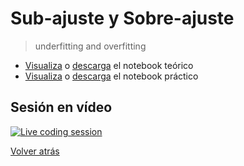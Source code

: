 # Sub-ajuste y Sobre-ajuste

> underfitting and overfitting

- [Visualiza][tutorial-visualize] o [descarga][tutorial-download] el notebook teórico
- [Visualiza][exercise-visualize] o [descarga][exercise-download] el notebook práctico

## Sesión en vídeo

[![Live coding session][youtube-image]][youtube-video]

[Volver atrás](../.)

<!-- LINKS -->

[tutorial-visualize]:underfitting-and-overfitting.html
[tutorial-download]:underfitting-and-overfitting.ipynb
[exercise-visualize]:exercise-underfitting-and-overfitting.html
[exercise-download]:exercise-underfitting-and-overfitting.ipynb
[youtube-image]:http://img.youtube.com/vi/U5R6ibUrATc/0.jpg
[youtube-video]:https://youtu.be/U5R6ibUrATc
